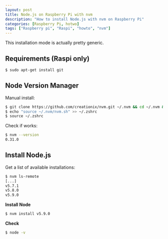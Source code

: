 ```yaml
---
layout: post
title: Node.js on Raspberry Pi with nvm
description: "How to install Node.js with nvm on Raspberry Pi"
categories: [Raspberry Pi, hotwo]
tags: ["Raspberry pi", "Raspi", "howto", "nvm"]
---
```


This installation mode is actually pretty generic. 

## Requirements (Raspi only)

```bash
$ sudo apt-get install git
```

## Node Version Manager
Manual install:

```bash
$ git clone https://github.com/creationix/nvm.git ~/.nvm && cd ~/.nvm && git checkout v0.31.0
$ echo "source ~/.nvm/nvm.sh" >> ~/.zshrc
$ source ~/.zshrc
```
Check if works:

```bash
$ nvm --version
0.31.0
```

## Install Node.js

Get a list of available installations:

```bash
$ nvm ls-remote
[...]
v5.7.1
v5.8.0
v5.9.0
```
**Install Node**

```bash
$ nvm install v5.9.0
```

**Check**

```bash
$ node -v
```
